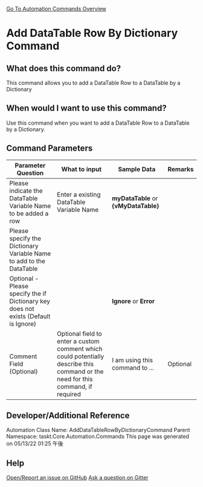 <!--TITLE: Add DataTable Row By Dictionary Command -->
<!-- SUBTITLE: a command in the DataTable Commands group. -->
[Go To Automation Commands Overview](/automation-commands.md)


# Add DataTable Row By Dictionary Command


## What does this command do?
This command allows you to add a DataTable Row to a DataTable by a Dictionary


## When would I want to use this command?
Use this command when you want to add a DataTable Row to a DataTable by a Dictionary.


## Command Parameters
| Parameter Question   	| What to input  	|  Sample Data 	| Remarks  	|
| ---                    | ---               | ---           | ---       |
|Please indicate the DataTable Variable Name to be added a row|Enter a existing DataTable Variable Name|**myDataTable** or **{vMyDataTable}**||
|Please specify the Dictionary Variable Name to add to the DataTable||||
|Optional - Please specify the if Dictionary key does not exists (Default is Ignore)||**Ignore** or **Error**||
|Comment Field (Optional)|Optional field to enter a custom comment which could potentially describe this command or the need for this command, if required|I am using this command to ...|Optional|










## Developer/Additional Reference
Automation Class Name: AddDataTableRowByDictionaryCommand
Parent Namespace: taskt.Core.Automation.Commands
This page was generated on 05/13/22 01:25 午後


## Help
[Open/Report an issue on GitHub](https://github.com/saucepleez/taskt/issues/new)
[Ask a question on Gitter](https://gitter.im/taskt-rpa/Lobby)
